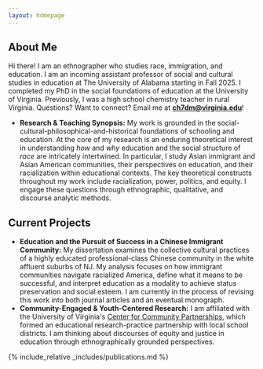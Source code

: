 ```yaml
---
layout: homepage
---
```


## About Me

Hi there! I am an ethnographer who studies race, immigration, and education.
I am an incoming assistant professor of social and cultural studies in education at The University of Alabama starting in Fall 2025. 
I completed my PhD in the social foundations of education at the University of Virginia.
Previously, I was a high school chemistry teacher in rural Virginia. 
Questions? Want to connect? Email me at <b>[ch7dm@virginia.edu](mailto:ch7dm@virginia.edu)</b>!

- **Research & Teaching Synopsis:** My work is grounded in the social-cultural-philosophical-and-historical 
foundations of schooling and education. At the core of my research is an enduring
theoretical interest in understanding <i>how</i> and <i>why</i> education and the social structure of <i>race</i> are intricately
intertwined. In particular, I study Asian immigrant and Asian American communities, their perspectives on education, and
their racialization within educational contexts. The key theoretical constructs throughout my work include racialization, 
power, politics, and equity. I engage these questions through ethnographic, qualitative, and discourse analytic methods. 


## Current Projects

- **Education and the Pursuit of Success in a Chinese Immigrant Community:** My dissertation examines 
the collective cultural practices of a highly educated professional-class Chinese community in the 
white affluent suburbs of NJ. My analysis focuses on how immigrant communities navigate racialized America, define
what it means to be successful, and interpret education as a modality to achieve status preservation and social esteem.
I am currently in the process of revising this work into both journal articles and an eventual monograph. 
- **Community-Engaged & Youth-Centered Research:** I am affiliated with the University of Virginia's [Center for Community Partnerships](https://www.virginiaequitycenter.org/), 
which formed an educational research-practice partnership with local school districts. 
I am thinking about discourses of equity and justice in education through ethnographically grounded perspectives. 

{% include_relative _includes/publications.md %}